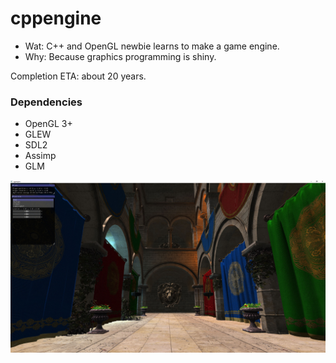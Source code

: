 # cppengine
* Wat: C++ and OpenGL newbie learns to make a game engine.
* Why: Because graphics programming is shiny.

Completion ETA: about 20 years.

### Dependencies
* OpenGL 3+
* GLEW
* SDL2
* Assimp
* GLM

![Screenshot](/screenshots/cppengine.jpg?raw=true)
